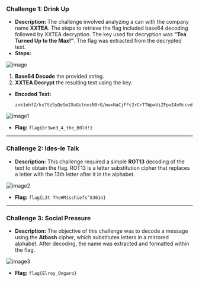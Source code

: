 ### Challenge 1: Drink Up

- **Description:** The challenge involved analyzing a can with the company name **XXTEA**. The steps to retrieve the flag included base64 decoding followed by XXTEA decryption. The key used for decryption was **"Tea Turned Up to the Max!"**. The flag was extracted from the decrypted text.
- **Steps:**

![image](https://github.com/x03ee/DeadFaceCTF-2024/blob/main/Cryptography/Drink%20Up/drink.png)

  1. **Base64 Decode** the provided string.
  2. **XXTEA Decrypt** the resulting text using the key.
- **Encoded Text:**
  ```
  zxk1ehfZ/kx7tzSyQeSm2XuGitnxsN8rG/mwxNaCjFFc2rCrTTWpwViZFpwI4xRccvdwm/Ta6l3GFeaPs96l7BPziIu+DsfoS6bdy5ByHSyW+D5bCgtTCuoVvMOlPC7xILtjlt6/Ky6ZPaV40gfmtM/iuRGR+zveFLNyWy9Tlu3TnOaq0lP6wp65lGEFBTHPSwho0jIP47pxoKryxnh7svJrTD1wh+D+YudNjDpPr39yH/iMlU+5xiK2dXjiD0UtL3vSSQ55MLCPpN/kFW6AuO2OEuadKXg2XYiXnAkLJcUxGdZhP7+Lo4LG3m5HsHdBmul5pX9gcvERFQSZOy2QfEv3+vRfLfoJPq6WQnBjwXUoVo/YHeD8SS+TDvg=
  ```

![image1](https://github.com/x03ee/DeadFaceCTF-2024/blob/main/Cryptography/Drink%20Up/solution.png)

- **Flag:** `flag{br3wed_4_the_B0ld!}`

---

### Challenge 2: Ides-le Talk

- **Description:** This challenge required a simple **ROT13** decoding of the text to obtain the flag. ROT13 is a letter substitution cipher that replaces a letter with the 13th letter after it in the alphabet.

![image2](https://github.com/x03ee/DeadFaceCTF-2024/blob/main/Cryptography/Ides-le%20Talk/flag.png)

- **Flag:** `flag{L3t The#Mischiefs^8361n}`

---

### Challenge 3: Social Pressure

- **Description:** The objective of this challenge was to decode a message using the **Atbash** cipher, which substitutes letters in a mirrored alphabet. After decoding, the name was extracted and formatted within the flag.

![image3](https://github.com/x03ee/DeadFaceCTF-2024/blob/main/Cryptography/Social%20Pressure/flag.png)

- **Flag:** `flag{Elroy_Ongaro}`
